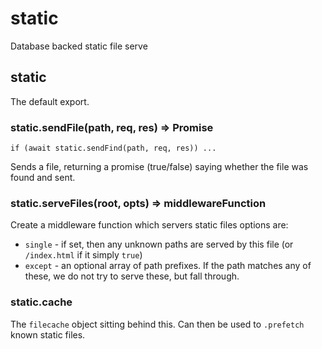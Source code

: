 # static
Database backed static file serve

## static
The default export.

### static.sendFile(path, req, res) => Promise<boolean>
`if (await static.sendFind(path, req, res)) ...`

Sends a file, returning a promise (true/false) saying whether the file was found and sent.

### static.serveFiles(root, opts) => middlewareFunction

Create a middleware function which servers static files
options are:
- `single` - if set, then any unknown paths are served by this file (or `/index.html` if it simply `true`)
- `except` - an optional array of path prefixes. If the path matches any of these, we do not try to serve these, but fall through.

### static.cache

The `filecache` object sitting behind this. Can then be used to `.prefetch` known static files.
